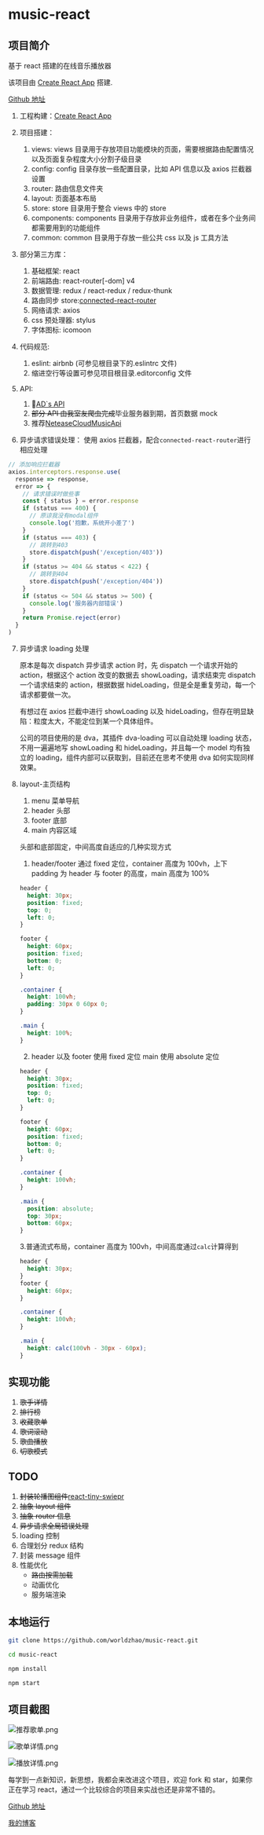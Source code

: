 # music-react

## 项目简介

基于 react 搭建的在线音乐播放器

该项目由 [Create React App](https://github.com/facebookincubator/create-react-app) 搭建.

[Github 地址](https://github.com/worldzhao/music-react)

1.  工程构建：[Create React App](https://github.com/facebookincubator/create-react-app)

2.  项目搭建：

    1.  views: views 目录用于存放项目功能模块的页面，需要根据路由配置情况以及页面复杂程度大小分割子级目录
    2.  config: config 目录存放一些配置目录，比如 API 信息以及 axios 拦截器设置
    3.  router: 路由信息文件夹
    4.  layout: 页面基本布局
    5.  store: store 目录用于整合 views 中的 store
    6.  components: components 目录用于存放非业务组件，或者在多个业务间都需要用到的功能组件
    7.  common: common 目录用于存放一些公共 css 以及 js 工具方法

3.  部分第三方库：

    1.  基础框架: react
    2.  前端路由: react-router[-dom] v4
    3.  数据管理: redux / react-redux / redux-thunk
    4.  路由同步 store:[connected-react-router](https://github.com/supasate/connected-react-router)
    5.  网络请求: axios
    6.  css 预处理器: stylus
    7.  字体图标: icomoon

4.  代码规范:

    1.  eslint: airbnb (可参见根目录下的.eslintrc 文件)
    2.  缩进空行等设置可参见项目根目录.editorconfig 文件

5.  API:

    1.  [AD`s API](https://api.imjad.cn/cloudmusic.md)
    2.  ~~部分 API 由我室友爬虫完成~~毕业服务器到期，首页数据 mock
    3.  推荐[NeteaseCloudMusicApi](https://github.com/agnij/NeteaseCloudMusicApi)

6.  异步请求错误处理：
    使用 axios 拦截器，配合`connected-react-router`进行相应处理

```js
// 添加响应拦截器
axios.interceptors.response.use(
  response => response,
  error => {
    // 请求错误时做些事
    const { status } = error.response
    if (status === 400) {
      // 原谅我没有modal组件
      console.log('抱歉，系统开小差了')
    }
    if (status === 403) {
      // 跳转到403
      store.dispatch(push('/exception/403'))
    }
    if (status >= 404 && status < 422) {
      // 跳转到404
      store.dispatch(push('/exception/404'))
    }
    if (status <= 504 && status >= 500) {
      console.log('服务器内部错误')
    }
    return Promise.reject(error)
  }
)
```

7.  异步请求 loading 处理

    原本是每次 dispatch 异步请求 action 时，先 dispatch 一个请求开始的 action，根据这个 action 改变的数据去 showLoading，请求结束完 dispatch 一个请求结束的 action，根据数据 hideLoading，但是全是重复劳动，每一个请求都要做一次。

    有想过在 axios 拦截中进行 showLoading 以及 hideLoading，但存在明显缺陷：粒度太大，不能定位到某一个具体组件。

    公司的项目使用的是 dva，其插件 dva-loading 可以自动处理 loading 状态，不用一遍遍地写 showLoading 和 hideLoading，并且每一个 model 均有独立的 loading，组件内部可以获取到，目前还在思考不使用 dva 如何实现同样效果。

8.  layout-主页结构

    1.  menu 菜单导航
    2.  header 头部
    3.  footer 底部
    4.  main 内容区域

    头部和底部固定，中间高度自适应的几种实现方式

    1.  header/footer 通过 fixed 定位，container 高度为 100vh，上下 padding 为 header 与 footer 的高度，main 高度为 100%

    ```css
    header {
      height: 30px;
      position: fixed;
      top: 0;
      left: 0;
    }

    footer {
      height: 60px;
      position: fixed;
      bottom: 0;
      left: 0;
    }

    .container {
      height: 100vh;
      padding: 30px 0 60px 0;
    }

    .main {
      height: 100%;
    }
    ```

    2.  header 以及 footer 使用 fixed 定位 main 使用 absolute 定位

    ```css
    header {
      height: 30px;
      position: fixed;
      top: 0;
      left: 0;
    }

    footer {
      height: 60px;
      position: fixed;
      bottom: 0;
      left: 0;
    }

    .container {
      height: 100vh;
    }

    .main {
      position: absolute;
      top: 30px;
      bottom: 60px;
    }
    ```

    3.普通流式布局，container 高度为 100vh，中间高度通过`calc`计算得到

    ```css
    header {
      height: 30px;
    }
    footer {
      height: 60px;
    }

    .container {
      height: 100vh;
    }

    .main {
      height: calc(100vh - 30px - 60px);
    }
    ```

## 实现功能

1.  ~~歌手详情~~
2.  ~~排行榜~~
3.  ~~收藏歌单~~
4.  ~~歌词滚动~~
5.  ~~歌曲播放~~
6.  ~~切歌模式~~

## TODO

1.  ~~封装轮播图组件~~[react-tiny-swiepr](https://github.com/worldzhao/react-tiny-swiper)
2.  ~~抽象 layout 组件~~
3.  ~~抽象 router 信息~~
4.  ~~异步请求全局错误处理~~
5.  loading 控制
6.  合理划分 redux 结构
7.  封装 message 组件
8.  性能优化
    - ~~路由按需加载~~
    - 动画优化
    - 服务端渲染

## 本地运行

```bash
git clone https://github.com/worldzhao/music-react.git

cd music-react

npm install

npm start
```

## 项目截图

![推荐歌单.png](http://upload-images.jianshu.io/upload_images/4869616-d24aa08f95605b93.png?imageMogr2/auto-orient/strip%7CimageView2/2/w/1240)

![歌单详情.png](http://upload-images.jianshu.io/upload_images/4869616-4a367530230faed0.png?imageMogr2/auto-orient/strip%7CimageView2/2/w/1240)

![播放详情.png](https://upload-images.jianshu.io/upload_images/4869616-4adbc1a037a854b6.png?imageMogr2/auto-orient/strip%7CimageView2/2/w/1240)

每学到一点新知识，新思想，我都会来改进这个项目，欢迎 fork 和 star，如果你正在学习 react，通过一个比较综合的项目来实战也还是非常不错的。

[Github 地址](https://github.com/worldzhao/music-react)

[我的博客](https://worldzhao.github.io/archives/)
